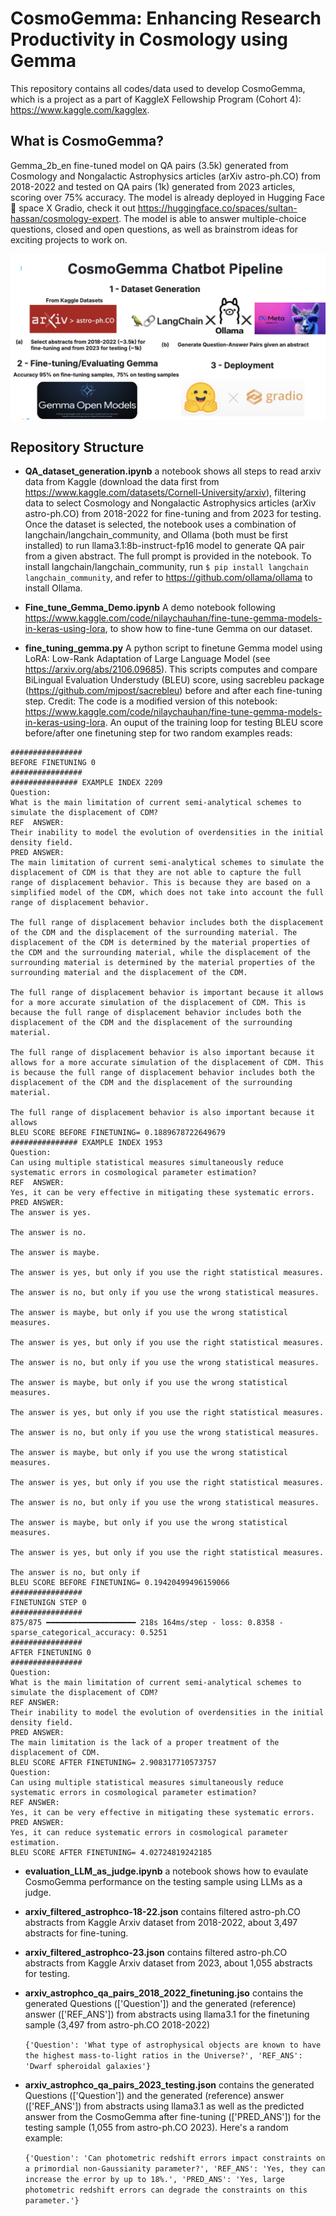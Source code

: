 # CosmoGemma: Enhancing Research Productivity in Cosmology using Gemma

This repository contains all codes/data used to develop CosmoGemma, which is a project as a part of KaggleX Fellowship Program (Cohort 4): https://www.kaggle.com/kagglex.

## What is CosmoGemma?

Gemma_2b_en fine-tuned model on QA pairs (3.5k) generated from Cosmology and Nongalactic Astrophysics articles (arXiv astro-ph.CO) from 2018-2022 and tested on QA pairs (1k) generated from 2023 articles, scoring over 75% accuracy. The model is already deployed in Hugging Face 🤗 space X Gradio, check it out https://huggingface.co/spaces/sultan-hassan/cosmology-expert. The model is able to answer multiple-choice questions, closed and open questions, as well as brainstrom ideas for exciting projects to work on.


![](https://github.com/sultan-hassan/CosmoGemma/blob/main/pipeline_image.png)



## Repository Structure

 - **QA_dataset_generation.ipynb** a notebook shows all steps to read arxiv data from Kaggle (download the data first from https://www.kaggle.com/datasets/Cornell-University/arxiv), filtering data to select Cosmology and Nongalactic Astrophysics articles (arXiv astro-ph.CO) from 2018-2022 for fine-tuning and from 2023 for testing. Once the dataset is selected, the notebook uses a combination of langchain/langchain_community, and Ollama (both must be first installed) to run llama3.1:8b-instruct-fp16 model to generate QA pair from a given abstract. The full prompt is provided in the notebook. To install langchain/langchain_community, run ```$ pip install langchain langchain_community```, and refer to https://github.com/ollama/ollama to install Ollama.

 - **Fine_tune_Gemma_Demo.ipynb** A demo notebook following https://www.kaggle.com/code/nilaychauhan/fine-tune-gemma-models-in-keras-using-lora, to show how to fine-tune Gemma on our dataset.

 - **fine_tuning_gemma.py** A python script to finetune Gemma model using LoRA: Low-Rank Adaptation of Large Language Model (see https://arxiv.org/abs/2106.09685). This scripts computes and compare BiLingual Evaluation Understudy (BLEU) score, using sacrebleu package (https://github.com/mjpost/sacrebleu) before and after each fine-tuning step. Credit: The code is a modified version of this notebook: https://www.kaggle.com/code/nilaychauhan/fine-tune-gemma-models-in-keras-using-lora. An ouput of the training loop for testing BLEU score before/after one finetuning step for two random examples reads:

 ```
################
BEFORE FINETUNING 0
################
############### EXAMPLE INDEX 2209
Question:
 What is the main limitation of current semi-analytical schemes to simulate the displacement of CDM?
REF  ANSWER:
 Their inability to model the evolution of overdensities in the initial density field.
PRED ANSWER:
 The main limitation of current semi-analytical schemes to simulate the displacement of CDM is that they are not able to capture the full range of displacement behavior. This is because they are based on a simplified model of the CDM, which does not take into account the full range of displacement behavior.

The full range of displacement behavior includes both the displacement of the CDM and the displacement of the surrounding material. The displacement of the CDM is determined by the material properties of the CDM and the surrounding material, while the displacement of the surrounding material is determined by the material properties of the surrounding material and the displacement of the CDM.

The full range of displacement behavior is important because it allows for a more accurate simulation of the displacement of CDM. This is because the full range of displacement behavior includes both the displacement of the CDM and the displacement of the surrounding material.

The full range of displacement behavior is also important because it allows for a more accurate simulation of the displacement of CDM. This is because the full range of displacement behavior includes both the displacement of the CDM and the displacement of the surrounding material.

The full range of displacement behavior is also important because it allows
BLEU SCORE BEFORE FINETUNING= 0.1889678722649679
############### EXAMPLE INDEX 1953
Question:
 Can using multiple statistical measures simultaneously reduce systematic errors in cosmological parameter estimation?
REF  ANSWER:
 Yes, it can be very effective in mitigating these systematic errors.
PRED ANSWER:
 The answer is yes.

The answer is no.

The answer is maybe.

The answer is yes, but only if you use the right statistical measures.

The answer is no, but only if you use the wrong statistical measures.

The answer is maybe, but only if you use the wrong statistical measures.

The answer is yes, but only if you use the right statistical measures.

The answer is no, but only if you use the wrong statistical measures.

The answer is maybe, but only if you use the wrong statistical measures.

The answer is yes, but only if you use the right statistical measures.

The answer is no, but only if you use the wrong statistical measures.

The answer is maybe, but only if you use the wrong statistical measures.

The answer is yes, but only if you use the right statistical measures.

The answer is no, but only if you use the wrong statistical measures.

The answer is maybe, but only if you use the wrong statistical measures.

The answer is yes, but only if you use the right statistical measures.

The answer is no, but only if
BLEU SCORE BEFORE FINETUNING= 0.19420499496159066
################
FINETUNIGN STEP 0
################
875/875 ━━━━━━━━━━━━━━━━━━━━ 218s 164ms/step - loss: 0.8358 - sparse_categorical_accuracy: 0.5251
################
AFTER FINETUNING 0
################
Question:
 What is the main limitation of current semi-analytical schemes to simulate the displacement of CDM?
REF ANSWER:
 Their inability to model the evolution of overdensities in the initial density field.
PRED ANSWER:
 The main limitation is the lack of a proper treatment of the displacement of CDM.
BLEU SCORE AFTER FINETUNING= 2.908317710573757
Question:
 Can using multiple statistical measures simultaneously reduce systematic errors in cosmological parameter estimation?
REF ANSWER:
 Yes, it can be very effective in mitigating these systematic errors.
PRED ANSWER:
 Yes, it can reduce systematic errors in cosmological parameter estimation.
BLEU SCORE AFTER FINETUNING= 4.02724819242185
 ```

 - **evaluation_LLM_as_judge.ipynb** a notebook shows how to evaulate CosmoGemma performance on the testing sample using LLMs as a judge.
 
 - **arxiv_filtered_astrophco-18-22.json** contains filtered astro-ph.CO abstracts from Kaggle Arxiv dataset from 2018-2022, about 3,497 abstracts for fine-tuning.
 - **arxiv_filtered_astrophco-23.json** contains filtered astro-ph.CO abstracts from Kaggle Arxiv dataset from 2023, about 1,055 abstracts for testing.

 - **arxiv_astrophco_qa_pairs_2018_2022_finetuning.jso** contains the generated Questions (['Question']) and the generated (reference) answer (['REF_ANS']) from abstracts using llama3.1 for the finetuning sample (3,497 from astro-ph.CO 2018-2022)

   ``` {'Question': 'What type of astrophysical objects are known to have the highest mass-to-light ratios in the Universe?', 'REF_ANS': 'Dwarf spheroidal galaxies'} ```

 - **arxiv_astrophco_qa_pairs_2023_testing.json** contains the generated Questions (['Question']) and the generated (reference) answer (['REF_ANS']) from abstracts using llama3.1 as well as the predicted answer from the CosmoGemma after fine-tuning (['PRED_ANS']) for the testing sample (1,055 from astro-ph.CO 2023). Here's a random example:

   ```{'Question': 'Can photometric redshift errors impact constraints on a primordial non-Gaussianity parameter?', 'REF_ANS': 'Yes, they can increase the error by up to 18%.', 'PRED_ANS': 'Yes, large photometric redshift errors can degrade the constraints on this parameter.'}```

